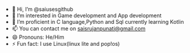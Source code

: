 - 👋 Hi, I’m @saiusesgithub
- 👀 I’m interested in Game development and App development 
- 🌱 I’m proficient in C language,Python and Sql currently learning Kotlin
- 📫 You can contact me on saisrujanpunati@gmail.com
- 😄 Pronouns: He/Him
- ⚡ Fun fact: I use Linux(linux lite and pop!os)
